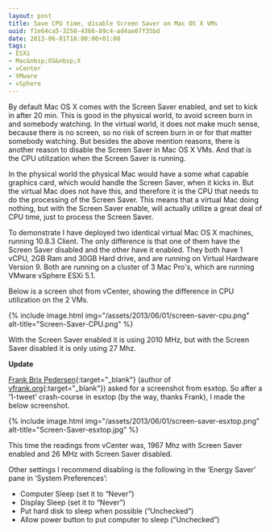 ```yaml
---
layout: post
title: Save CPU time, disable Screen Saver on Mac OS X VMs
uuid: f1e64ca5-3250-4366-89c4-ad4ae07f35bd
date: 2013-06-01T18:00:00+01:00
tags:
- ESXi
- Mac&nbsp;OS&nbsp;X
- vCenter
- VMware
- vSphere
---
```

By default Mac OS X comes with the Screen Saver enabled, and set to kick in after 20 min. This is good in the physical world, to avoid screen burn in and somebody watching. In the virtual world, it does not make much sense, because there is no screen, so no risk of screen burn in or for that matter somebody watching. But besides the above mention reasons, there is another reason to disable the Screen Saver in Mac OS X VMs. And that is the CPU utilization when the Screen Saver is running<!--break-->.

In the physical world the physical Mac would have a some what capable graphics card, which would handle the Screen Saver, when it kicks in. But the virtual Mac does not have this, and therefore it is the CPU that needs to do the processing of the Screen Saver. This means that a virtual Mac doing nothing, but with the Screen Saver enable, will actually utilize a great deal of CPU time, just to process the Screen Saver.

To demonstrate I have deployed two identical virtual Mac OS X machines, running 10.8.3 Client. The only difference is that one of them have the Screen Saver disabled and the other have it enabled. They both have 1 vCPU, 2GB Ram and 30GB Hard drive, and are running on Virtual Hardware Version 9. Both are running on a cluster of 3 Mac Pro's, which are running VMware vSphere ESXi 5.1.

Below is a screen shot from vCenter, showing the difference in CPU utilization on the 2 VMs.

{% include image.html img="/assets/2013/06/01/screen-saver-cpu.png" alt-title="Screen-Saver-CPU.png" %}

With the Screen Saver enabled it is using 2010 MHz, but with the Screen Saver disabled it is only using 27 Mhz.

**Update**

[Frank Brix Pedersen](https://twitter.com/frankbrix){:target="_blank"} (author of [vfrank.org](http://www.vfrank.org){:target="_blank"}) asked for a screenshot from esxtop. So after a &#8216;1-tweet&#8217; crash-course in esxtop (by the way, thanks Frank), I made the below screenshot.

{% include image.html img="/assets/2013/06/01/screen-saver-esxtop.png" alt-title="Screen-Saver-esxtop.jpg" %}

This time the readings from vCenter was, 1967 Mhz with Screen Saver enabled and 26 MHz with Screen Saver disabled.

Other settings I recommend disabling is the following in the &#8216;Energy Saver&#8217; pane in ’System Preferences’:

*   Computer Sleep (set it to “Never”)
*   Display Sleep (set it to “Never”)
*   Put hard disk to sleep when possible (“Unchecked”)
*   Allow power button to put computer to sleep (“Unchecked”)
